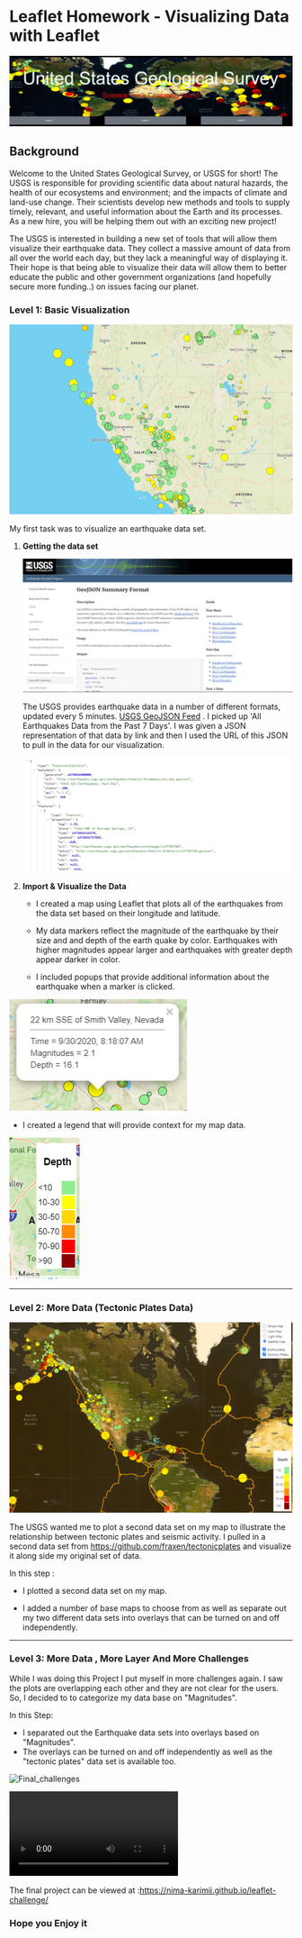 # Leaflet Homework - Visualizing Data with Leaflet


![1-Logo](Images/1-Logo.png)

## Background

Welcome to the United States Geological Survey, or USGS for short! The USGS is responsible for providing scientific data about natural hazards, the health of our ecosystems and environment; and the impacts of climate and land-use change. Their scientists develop new methods and tools to supply timely, relevant, and useful information about the Earth and its processes. As a new hire, you will be helping them out with an exciting new project!

The USGS is interested in building a new set of tools that will allow them visualize their earthquake data. They collect a massive amount of data from all over the world each day, but they lack a meaningful way of displaying it. Their hope is that being able to visualize their data will allow them to better educate the public and other government organizations (and hopefully secure more funding..) on issues facing our planet.

### Level 1: Basic Visualization

![2-BasicMap](Images/2-BasicMap.png)

My first task was to visualize an earthquake data set.

1. **Getting the data set**

   ![3-Data](Images/3-Data.png)

   The USGS provides earthquake data in a number of different formats, updated every 5 minutes. 
   [USGS GeoJSON Feed](http://earthquake.usgs.gov/earthquakes/feed/v1.0/geojson.php) .
   I picked up 'All Earthquakes Data from the Past 7 Days'. I was given a JSON representation of that data by link and then I used the URL of this JSON to pull in the data for our visualization.

   ![4-JSON](Images/4-JSON.png)

2. **Import & Visualize the Data**

   * I created a map using Leaflet that plots all of the earthquakes from the data set based on their longitude and latitude.

   * My data markers reflect the magnitude of the earthquake by their size and and depth of the earth quake by color. Earthquakes with higher magnitudes appear larger and earthquakes with greater depth appear darker in color.

   * I included popups that provide additional information about the earthquake when a marker is clicked.

![LEGEND](Images/Poupups.PNG)

   * I created a legend that will provide context for my map data.

   ![LEGEND](Images/Legend.PNG)
- - -

### Level 2: More Data (Tectonic Plates Data)

![5-Advanced](Images/5-Advanced.png)

The USGS wanted me to plot a second data set on my map to illustrate the relationship between tectonic plates and seismic activity. I pulled in a second data set from <https://github.com/fraxen/tectonicplates> and visualize it along side my original set of data. 

In this step :

* I plotted  a second data set on my map.

* I added a number of base maps to choose from as well as separate out my two different data sets into overlays that can be turned on and off independently.

- - -


### Level 3: More Data , More Layer And More Challenges 

While I was doing this Project I put myself in more challenges again. I saw the plots are overlapping each other and they are not clear for the users. So, I decided to to categorize my data base on "Magnitudes".

In this Step:

* I separated out the Earthquake data sets into overlays based on "Magnitudes". 
* The overlays can be turned on and off independently as well as the "tectonic plates" data set is available too.

![Final_challenges](Images/LeafletStep3.gif)

![Final_challenges](Images/LeafletStep3.mp4)

The final project can be viewed at :<https://nima-karimii.github.io/leaflet-challenge/>
### Hope you Enjoy it

